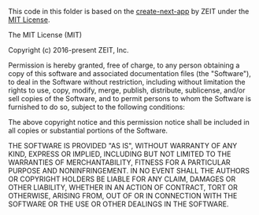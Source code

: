 This code in this folder is based on the 
[create-next-app](https://github.com/zeit/next.js/tree/canary/packages/create-next-app) 
by ZEIT under the [MIT License](https://github.com/zeit/next.js/blob/canary/license.md).


The MIT License (MIT)

Copyright (c) 2016-present ZEIT, Inc.

Permission is hereby granted, free of charge, to any person obtaining a copy of this software and associated documentation files (the "Software"), to deal in the Software without restriction, including without limitation the rights to use, copy, modify, merge, publish, distribute, sublicense, and/or sell copies of the Software, and to permit persons to whom the Software is furnished to do so, subject to the following conditions:

The above copyright notice and this permission notice shall be included in all copies or substantial portions of the Software.

THE SOFTWARE IS PROVIDED "AS IS", WITHOUT WARRANTY OF ANY KIND, EXPRESS OR IMPLIED, INCLUDING BUT NOT LIMITED TO THE WARRANTIES OF MERCHANTABILITY, FITNESS FOR A PARTICULAR PURPOSE AND NONINFRINGEMENT. IN NO EVENT SHALL THE AUTHORS OR COPYRIGHT HOLDERS BE LIABLE FOR ANY CLAIM, DAMAGES OR OTHER LIABILITY, WHETHER IN AN ACTION OF CONTRACT, TORT OR OTHERWISE, ARISING FROM, OUT OF OR IN CONNECTION WITH THE SOFTWARE OR THE USE OR OTHER DEALINGS IN THE SOFTWARE.